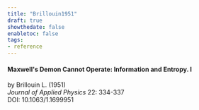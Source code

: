 ```yaml
---
title: "Brillouin1951"
draft: true
showthedate: false
enabletoc: false
tags:
- reference
---
```


#### **Maxwell's Demon Cannot Operate: Information and Entropy. I**     
by Brillouin L. (1951)         
*Journal of Applied Physics* 22: 334-337       
DOI: 10.1063/1.1699951     


